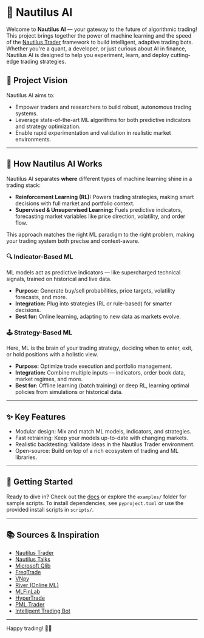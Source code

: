 
# 🚀 Nautilus AI

Welcome to **Nautilus AI** — your gateway to the future of algorithmic trading! This project brings together the power of machine learning and the speed of the [Nautilus Trader](https://github.com/nautechsystems/nautilus_trader/) framework to build intelligent, adaptive trading bots. Whether you're a quant, a developer, or just curious about AI in finance, Nautilus AI is designed to help you experiment, learn, and deploy cutting-edge trading strategies.

## 🌟 Project Vision

Nautilus AI aims to:
- Empower traders and researchers to build robust, autonomous trading systems.
- Leverage state-of-the-art ML algorithms for both predictive indicators and strategy optimization.
- Enable rapid experimentation and validation in realistic market environments.

---

## 🧠 How Nautilus AI Works

Nautilus AI separates **where** different types of machine learning shine in a trading stack:

- **Reinforcement Learning (RL):** Powers trading strategies, making smart decisions with full market and portfolio context.
- **Supervised & Unsupervised Learning:** Fuels predictive indicators, forecasting market variables like price direction, volatility, and order flow.

This approach matches the right ML paradigm to the right problem, making your trading system both precise and context-aware.

### 🔍 Indicator-Based ML
ML models act as predictive indicators — like supercharged technical signals, trained on historical and live data.
- **Purpose:** Generate buy/sell probabilities, price targets, volatility forecasts, and more.
- **Integration:** Plug into strategies (RL or rule-based) for smarter decisions.
- **Best for:** Online learning, adapting to new data as markets evolve.

### 🕹️ Strategy-Based ML
Here, ML is the brain of your trading strategy, deciding when to enter, exit, or hold positions with a holistic view.
- **Purpose:** Optimize trade execution and portfolio management.
- **Integration:** Combine multiple inputs — indicators, order book data, market regimes, and more.
- **Best for:** Offline learning (batch training) or deep RL, learning optimal policies from simulations or historical data.

---

## ✨ Key Features
- Modular design: Mix and match ML models, indicators, and strategies.
- Fast retraining: Keep your models up-to-date with changing markets.
- Realistic backtesting: Validate ideas in the Nautilus Trader environment.
- Open-source: Build on top of a rich ecosystem of trading and ML libraries.

---

## 🚦 Getting Started
Ready to dive in? Check out the [docs](docs/README.md) or explore the `examples/` folder for sample scripts. To install dependencies, see `pyproject.toml` or use the provided install scripts in `scripts/`.

---

## 📚 Sources & Inspiration

- [Nautilus Trader](https://github.com/nautechsystems/nautilus_trader/)
- [Nautilus Talks](https://github.com/limx0/nautilus_talks)
- [Microsoft Qlib](https://github.com/microsoft/qlib.git)
- [FreqTrade](https://github.com/freqtrade/freqtrade/)
- [VNpy](https://github.com/vnpy/vnpy.git)
- [River (Online ML)](https://github.com/online-ml/river/)
- [MLFinLab](https://github.com/hudson-and-thames/mlfinlab/)
- [HyperTrade](https://github.com/karanpratapsingh/HyperTrade/)
- [PML Trader](https://github.com/Martingale42/pml-trader)
- [Intelligent Trading Bot](https://github.com/asavinov/intelligent-trading-bot.git)

---

Happy trading! 🐚🤖